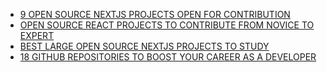 - [9 OPEN SOURCE NEXTJS PROJECTS OPEN FOR CONTRIBUTION](https://dev.to/devkiran/9-open-source-nextjs-projects-open-for-contributions-272c)
- [OPEN SOURCE REACT PROJECTS TO CONTRIBUTE FROM NOVICE TO EXPERT](https://osssoftware.org/blog/open-source-react-projects-to-contribute-from-novice-to-expert/)
- [BEST LARGE OPEN SOURCE NEXTJS PROJECTS TO STUDY](https://www.greatfrontend.com/blog/best-large-open-source-nextjs-projects-to-study)
- [18 GITHUB REPOSITORIES TO BOOST YOUR CAREER AS A DEVELOPER](https://blog.stackademic.com/18-github-repositories-to-boost-your-career-as-a-developer-82af93fffffa)
